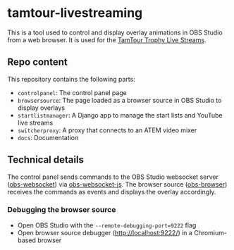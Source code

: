 # tamtour-livestreaming

This is a tool used to control and display overlay animations in OBS Studio from a web browser. It is used for
the [TamTour Trophy Live Streams](https://youtube.com/@tamtour_trophy).

## Repo content

This repository contains the following parts:

- `controlpanel`: The control panel page
- `browsersource`: The page loaded as a browser source in OBS Studio to display overlays
- `startlistmanager`: A Django app to manage the start lists and YouTube live streams
- `switcherproxy`: A proxy that connects to an ATEM video mixer
- `docs`: Documentation

## Technical details

The control panel sends commands to the OBS Studio websocket
server ([obs-websocket](https://github.com/obsproject/obs-websocket))
via [obs-websocket-js](https://github.com/obs-websocket-community-projects/obs-websocket-js). The browser
source ([obs-browser](https://github.com/obsproject/obs-browser)) receives the commands as events and displays the
overlay accordingly.

### Debugging the browser source

- Open OBS Studio with the `--remote-debugging-port=9222` flag
- Open browser source debugger (<http://localhost:9222/>) in a Chromium-based browser

